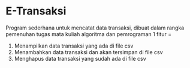 # E-Transaksi
Program sederhana untuk mencatat data transaksi, dibuat dalam rangka pemenuhan tugas mata kuliah algoritma dan pemrograman 1
fitur =
1. Menampilkan data transaksi yang ada di file csv
2. Menambahkan data transaksi dan akan tersimpan di file csv
3. Menghapus data transaksi yang sudah ada di file csv
